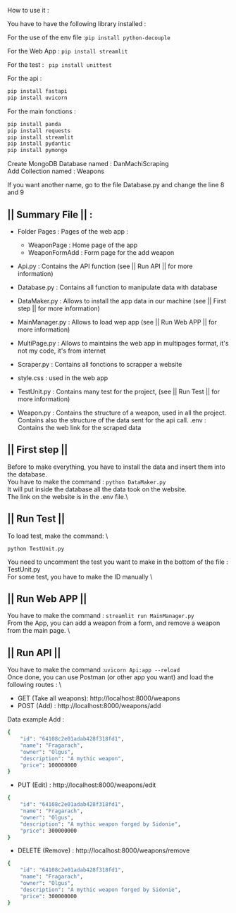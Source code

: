 How to use it :

You have to have the following library installed :

For the use of the env file :```pip install python-decouple```

For the Web App : ```pip install streamlit```

For the test : ``` pip install unittest```

For the api : 
```sh
pip install fastapi
pip install uvicorn
```
For the main fonctions : 
```sh
pip install panda
pip install requests
pip install streamlit
pip install pydantic
pip install pymongo
```
Create MongoDB Database named : DanMachiScraping \
Add Collection named : Weapons


If you want another name, go to the file Database.py and change the line 8 and 9

## || Summary File || : 

- Folder Pages :  Pages of the web app :
   - WeaponPage : Home page of the app
   -  WeaponFormAdd : Form page for the add weapon
- Api.py : Contains the API function (see || Run API || for more information)
- Database.py : Contains all function to manipulate data with database

- DataMaker.py : Allows to install the app data in our machine (see || First step || for more information)
- MainManager.py : Allows to load wep app (see || Run Web APP || for more information)
- MultiPage.py :  Allows to maintains the web app in multipages format, it's not my code, it's from internet
- Scraper.py : Contains all fonctions to scrapper a website
- style.css :  used in the web app
- TestUnit.py : Contains many test for the project, (see || Run Test || for more information)
- Weapon.py : Contains the structure of a weapon, used in all the project. Contains also the structure of the data sent for the api call.
.env : Contains the web link for the scraped data


## || First step ||
Before to make everything, you have to install the data and insert them into the database.\
You have to make the command : ```python DataMaker.py```\
It will put inside the database all the data took on the website.\
The link on the website is in the .env file.\



## || Run Test ||

To load test, make the command: \

```python TestUnit.py```

You need to uncomment the test you want to make in the bottom of the file : TestUnit.py \
For some test, you have to make the ID manually \

## || Run Web APP ||

 You have to make the command : ```streamlit run MainManager.py``` \
From the App, you can add a weapon from a form, and remove a weapon from the main page. \

## || Run API ||

You have to make the command :```uvicorn Api:app --reload``` \
Once done, you can use Postman (or other app you want) and load the following routes : \

- GET (Take all weapons): http://localhost:8000/weapons 
- POST (Add) : http://localhost:8000/weapons/add

Data example Add : 
```sh
{
    "id": "64108c2e01adab428f318fd1",
    "name": "Fragarach",
    "owner": "Olgus",
    "description": "A mythic weapon",
    "price": 100000000
}
```



- PUT (Edit) : http://localhost:8000/weapons/edit
```sh
{
    "id": "64108c2e01adab428f318fd1",
    "name": "Fragarach",
    "owner": "Olgus",
    "description": "A mythic weapon forged by Sidonie",
    "price": 300000000
}
```
- DELETE (Remove) : http://localhost:8000/weapons/remove
```sh
{
    "id": "64108c2e01adab428f318fd1",
    "name": "Fragarach",
    "owner": "Olgus",
    "description": "A mythic weapon forged by Sidonie",
    "price": 300000000
}
```
